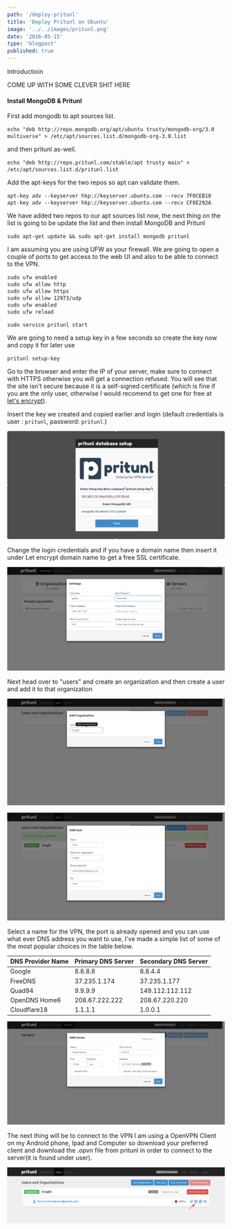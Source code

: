 ```yaml
---
path: '/deploy-pritunl'
title: 'Deploy Pritunl on Ubuntu'
image: '../../images/pritunl.png'
date: '2016-05-15'
type: 'blogpost'
published: true 
---
```


Introductioin

COME UP WITH SOME CLEVER SHIT HERE

#### Install MongoDB & Pritunl

First add mongodb to apt sources list.
```
echo "deb http://repo.mongodb.org/apt/ubuntu trusty/mongodb-org/3.0 multiverse" > /etc/apt/sources.list.d/mongodb-org-3.0.list
```
and then pritunl as-well.
```
echo "deb http://repo.pritunl.com/stable/apt trusty main" > /etc/apt/sources.list.d/pritunl.list
```

Add the apt-keys for the two repos so apt can validate them.
```
apt-key adv --keyserver hkp://keyserver.ubuntu.com --recv 7F0CEB10
apt-key adv --keyserver hkp://keyserver.ubuntu.com --recv CF8E292A
```

We have added two repos to our apt sources list now, the next thing on the list is going to be update the list and then install MongoDB and Pritunl

```
sudo apt-get update && sudo apt-get install mongodb pritunl
```

I am assuming you are using UFW as your firewall. We are going to open a couple of ports to get access to the web UI and also to be able to connect to the VPN.
```
sudo ufw enabled
sudo ufw allow http
sudo ufw allow https
sudo ufw allow 12973/udp
sudo ufw enabled
sudo ufw reload
```

```
sudo service pritunl start
```

We are going to need a setup key in a few seconds so create the key now and copy it for later use

```
pritunl setup-key
```

Go to the browser and enter the IP of your server, make sure to connect with HTTPS otherwise you will get a connection refused.
You will see that the site isn't secure because it is a self-signed certificate (which is fine if you are the only user, otherwise I would recomend to get one for free at [let's encrypt](https://letsencrypt.org)).  
  
Insert the key we created and copied earlier and login (default credentials is user : `pritunl`, password: `pritunl`.)

![pritunl db setup](../../images/pritnl/pritunl1.png "pritunl db setup")

Change the login credentials and if you have a domain name then insert it under Let encrypt domain name to get a free SSL certificate.

![initial setup](../../images/pritnl/pritunl2.png "Initial setup")

Next head over to "users" and create an organization and then create a user and add it to that organization

![organization](../../images/pritnl/pritunl3.png "opt title")

![user setup](../../images/pritnl/pritunl4.png "user setup")

Select a name for the VPN, the port is already opened and you can use what ever DNS address you want to use, I've made a simple list of some of the most popular choices in the table below. 

| DNS Provider Name 	| Primary DNS Server 	| Secondary DNS Server 	|
|-------------------	|--------------------	|----------------------	|
| Google            	| 8.8.8.8            	| 8.8.4.4              	|
| FreeDNS           	| 37.235.1.174       	| 37.235.1.177         	|
| Quad94            	| 9.9.9.9            	| 149.112.112.112      	|
| OpenDNS Home6     	| 208.67.222.222     	| 208.67.220.220       	|
| Cloudflare18      	| 1.1.1.1            	| 1.0.0.1              	|

![DNS Settings](../../images/pritnl/pritunl5.png "DNS Settings")

The next thing will be to connect to the VPN I am using a OpenVPN Client on my Android phone, Ipad and Computer so download your preferred client and download the .opvn file from pritunl in order to connect to the server(it is found under user).

![Final step](../../images/pritnl/pritunl6.png "Final step")
